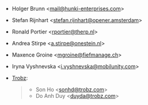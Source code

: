 - Holger Brunn \<<mail@hunki-enterprises.com>\>

- Stefan Rijnhart \<<stefan.rijnhart@opener.amsterdam>\>

- Ronald Portier \<<rportier@therp.nl>\>

- Andrea Stirpe \<<a.stirpe@onestein.nl>\>

- Maxence Groine \<<mgroine@fiefmanage.ch>\>

- Iryna Vyshnevska \<<i.vyshnevska@mobilunity.com>\>

- [Trobz](https://trobz.com):

  > - Son Ho \<<sonhd@trobz.com>\>
  > - Do Anh Duy \<<duyda@trobz.com>\>

